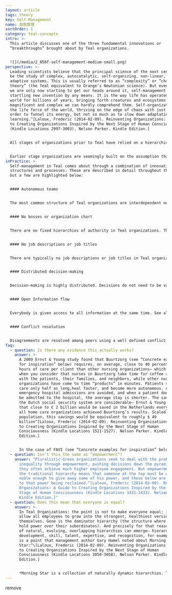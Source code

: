 ```yaml
---
layout: article
tags: theory
key: Self-Management
name: 自我管理
sortOrder: 1
category: teal-concepts
intro: >-
  This article discusses one of the three fundamental innovations or
  “breakthroughs” brought about by Teal organizations.


  ![](/media/2_058f-self-management-medium-small.png)
perspective: >-
  Leading scientists believe that the principal science of the next century will
  be the study of complex, autocatalytic, self-organizing, non-linear, and
  adaptive systems. This is usually referred to as “complexity” or “chaos
  theory” (the Teal equivalent to Orange’s Newtonian science). But even though
  we are only now starting to get our heads around it, self-management is not a
  startling new invention by any means. It is the way life has operated in the
  world for billions of years, bringing forth creatures and ecosystems so
  magnificent and complex we can hardly comprehend them. Self-organization is
  the life force of the world, thriving on the edge of chaos with just enough
  order to funnel its energy, but not so much as to slow down adaptation and
  learning.^[Laloux, Frederic (2014-02-09). Reinventing Organizations: A Guide
  to Creating Organizations Inspired by the Next Stage of Human Consciousness
  (Kindle Locations 2997-3003). Nelson Parker. Kindle Edition.]


  All stages of organizations prior to Teal have relied on a hierarchical power structure, with certain people exerting authority over others. The concentration of power and decision-making at the top, separating colleagues into the powerful and the powerless, brings with it problems that have plagued organizations for as long as we can remember. Power in organizations is seen as a scarce commodity worth fighting for. This situation invariably brings out the shadowy side of human nature: personal ambition, politics, mistrust, fear, and greed. At the bottom of organizations, it often evokes the twin brothers of powerlessness: resignation and resentment. The widespread lack of motivation we witness in many organizations is a devastating side effect of the unequal distribution of power. For a few lucky people, work is a place of joyful self-expression, a place of camaraderie with colleagues in pursuit of a meaningful purpose. For far too many, it is simply drudgery, a few hours of life “rented out” every day in exchange for a paycheck. The story of the global workforce is a sad tale of wasted talent and energy.^[Laloux, Frederic (2014-02-09). Reinventing Organizations: A Guide to Creating Organizations Inspired by the Next Stage of Human Consciousness (Kindle Locations 1416-1423). Nelson Parker. Kindle Edition.] ^[A 2012 survey conducted by Tower Watson, a human resources consulting firm polled 32,000 workers in the corporate sector in 29 countries to measure employee engagement (as well as the key factors contributing to engagement, such as confidence in senior management and the perceived interest by senior management in employee well-being). The overarching conclusion: just around a third of people are engaged in their work (35 percent). Many more people are “detached” or actively “disengaged” (43 percent). The remaining 22 percent feel “unsupported.”] ^[For a deep discussion of what motivates the modern worker, see Drive: The Surprising Truth About What Motivates Us by Daniel Pink, Riverhead Hardcover, 2009.]


  Earlier stage organizations are seemingly built on the assumption that people cannot be trusted to act in the organization’s best interest without supervision. Teal Organizations are built on a foundation of mutual trust. Workers and employees are seen as reasonable people that want to do good work and can be trusted to do the right thing. With that premise, very few rules and control mechanisms are needed. And employees are energized to make extraordinary things happen.
inPractice: >-
  Self-management in Teal comes about through a combination of innovative
  structures and processes. These are described in detail throughout the wiki,
  but a few are highlighted below:


  #### Autonomous teams


  The most common structure of Teal organizations are interdependent networks of small, autonomous teams. The nature of these networks will take a variety of forms, depending on the characteristics of their industry and environment, but all consist primarily of teams, usually 10-20 people, that self-organize and are not under the authority of anyone outside the team.


  #### No bosses or organization chart


  There are no fixed hierarchies of authority in Teal organizations. There are no bosses within or outside of the teams. The primacy of the boss-subordinate relationship is replaced with peer-based mutual commitments. Decision rights and power flow to any individual who has the expertise, interest, or willingness to step in and contribute to a situation. Fluid, natural hierarchies replace the fixed power hierarchies of the traditional pyramid - leaving the organization without an organizational chart. See also [Organizational Structure](../organizational-structure/).


  #### No job descriptions or job titles


  There are typically no job descriptions or job titles in Teal organizations. Rather each individual has a number of roles that he/she has agreed to and committed to fulfill. When someone senses an issue or an opportunity that calls for a new role, someone simply steps forward and offers to take on that role. See also [Job Titles and Job Descriptions](../job-titles-and-job-descriptions/) and [Role Definition and Allocation](../role-definition-and-allocation/).


  #### Distributed decision-making


  Decision-making is highly distributed. Decisions do not need to be validated by the hierarchy nor by consensus of the community. Any person can make any decision after seeking advice from 1) everyone who will be meaningfully affected, and 2) people with expertise in the matter. See also [Decision Making](../decision-making/).


  #### Open Information flow


  Everybody is given access to all information at the same time. See also [Information Flow](../information-flow/).


  #### Conflict resolution


  Disagreements are resolved among peers using a well defined conflict resolution process. Peers hold each other accountable for their mutual commitments. See also [Conflict Resolution](../conflict-resolution/).
faq:
  - question: Is there any evidence this actually works?
    answer: >-
      A 2009 Ernst & Young study found that Buurtzorg (see “Concrete examples
      for inspiration” below) requires, on average, close to 40 percent fewer
      hours of care per client than other nursing organizations— which is ironic
      when you consider that nurses in Buurtzorg take time for coffee and talk
      with the patients, their families, and neighbors, while other nursing
      organizations have come to time “products” in minutes. Patients stay in
      care only half as long,heal faster, and become more autonomous. A third of
      emergency hospital admissions are avoided, and when a patient does need to
      be admitted to the hospital, the average stay is shorter. The savings for
      the Dutch social security system are considerable— Ernst & Young estimates
      that close to € 2 billion would be saved in the Netherlands every year if
      all home care organizations achieved Buurtzorg’s results. Scaled to the US
      population, this savings would be equivalent to roughly $ 49
      billion^[Laloux, Frederic (2014-02-09). Reinventing Organizations: A Guide
      to Creating Organizations Inspired by the Next Stage of Human
      Consciousness (Kindle Locations 1521-1527). Nelson Parker. Kindle
      Edition.]


      In the case of FAVI (see “Concrete examples for inspiration” below), a foundry based in France, all its competitors have moved to China to enjoy cheaper labor costs. And yet FAVI is not only the one producer left standing in Europe; it also commands a 50 percent market share for its gearbox forks. Its product quality is legendary, and its on-time delivery close to mythical: workers are proud of their record of not a single order delivered late in over 25 years. FAVI delivers high profit margins, year in and year out, despite Chinese competition, salaries well above average, and highly cyclical demand patterns.^[Laloux, Frederic (2014-02-09). Reinventing Organizations: A Guide to Creating Organizations Inspired by the Next Stage of Human Consciousness (Kindle Locations 1690-1694). Nelson Parker. Kindle Edition.]
  - question: Isn’t this the same as “empowerment”?
    answer: "Pluralistic-Green organizations seek to deal with the problem of power
      inequality through empowerment, pushing decisions down the pyramid, and
      they often achieve much higher employee engagement. But empowerment within
      the traditional hierarchy means that someone at the top must be wise or
      noble enough to give away some of his power, and those below are subject
      to that power being reclaimed.^[Laloux, Frederic (2014-02-09). Reinventing
      Organizations: A Guide to Creating Organizations Inspired by the Next
      Stage of Human Consciousness (Kindle Locations 1431-1433). Nelson Parker.
      Kindle Edition.]"
  - question: Does this mean that everyone is equal?
    answer: >-
      In Teal Organizations: the point is not to make everyone equal; it is to
      allow all employees to grow into the strongest, healthiest version of
      themselves. Gone is the dominator hierarchy (the structure where bosses
      hold power over their subordinates). And precisely for that reason, lots
      of natural, evolving, overlapping hierarchies can emerge— hierarchies of
      development, skill, talent, expertise, and recognition, for example. This
      is a point that management author Gary Hamel noted about Morning
      Star:^\[Laloux, Frederic (2014-02-09). Reinventing Organizations: A Guide
      to Creating Organizations Inspired by the Next Stage of Human
      Consciousness (Kindle Locations 3050-3058). Nelson Parker. Kindle
      Edition.]


      *Morning Star is a collection of naturally dynamic hierarchies. There isn’t one formal hierarchy; there are many informal ones. On any issue some colleagues will have a bigger say than others will, depending on their expertise and willingness to help. These are hierarchies of influence, not position, and they’re built from the bottom up. At Morning Star one accumulates authority by demonstrating expertise, helping peers, and adding value. Stop doing those things, and your influence wanes— as will your pay.*^\[Gary Hamel, “First, Let’s Fire All the Managers,” Harvard Business Review, December 2011, http:// hbr.org/ 2011/ 12/ first-lets-fire-all-the-managers, accessed April 11, 2012.]
---
```

remove